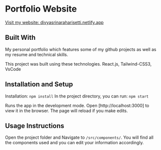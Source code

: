 # Portfolio Website 

[Visit my website: divyasrinaraharisetti.netlify.app](https://divyasrinaraharisetti.netlify.app/)

## Built With

My personal portfolio  which features some of my github projects as well as my resume and technical skills.

This project was built using these technologies.
React.js, Tailwind-CSS3, VsCode

## Installation and Setup

Installation: `npm install`
In the project directory, you can run: `npm start`

Runs the app in the development mode.
Open [http://localhost:3000] to view it in the browser. The page will reload if you make edits.

## Usage Instructions

Open the project folder and Navigate to `/src/components/`.
You will find all the components used and you can edit your information accordingly.


